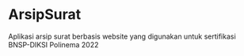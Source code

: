 # ArsipSurat
Aplikasi arsip surat berbasis website yang digunakan untuk sertifikasi BNSP-DIKSI Polinema 2022
